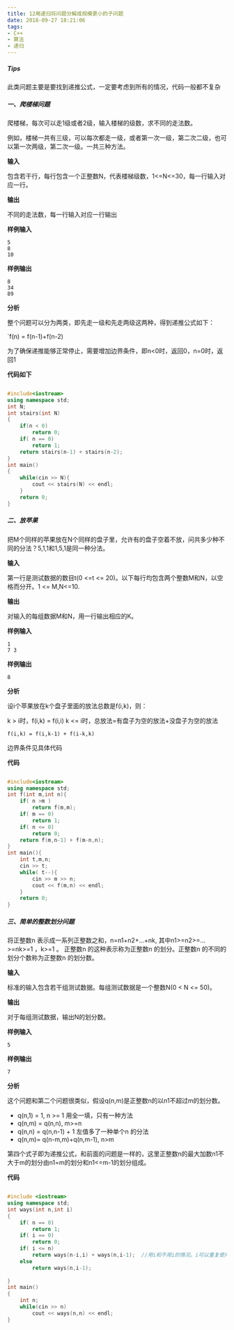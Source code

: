 ```yaml
---
title: 12用递归将问题分解成规模更小的子问题
date: 2018-09-27 18:21:06
tags:
- C++
- 算法
- 递归
---
```


#####  Tips

此类问题主要是要找到递推公式，一定要考虑到所有的情况，代码一般都不复杂

<!--more-->

##### 一、爬楼梯问题

爬楼梯，每次可以走1级或者2级，输入楼梯的级数，求不同的走法数。

例如，楼梯一共有三级，可以每次都走一级，或者第一次一级，第二次二级，也可以第一次两级，第二次一级。一共三种方法。

**输入**

包含若干行，每行包含一个正整数N，代表楼梯级数，1<=N<=30，每一行输入对应一行。

**输出**

不同的走法数，每一行输入对应一行输出

**样例输入**

    5
    8
    10

**样例输出**

    8
    34
    89

**分析**

整个问题可以分为两类，即先走一级和先走两级这两种，得到递推公式如下：

`f(n) = f(n-1)+f(n-2)

为了确保递推能够正常停止，需要增加边界条件，即n<0时，返回0，n=0时，返回1

**代码如下**

```c++

#include<iostream>
using namespace std;
int N;
int stairs(int N)
{
    if(n < 0)
    	return 0;
    if( n == 0)
    	return 1;
    return stairs(n-1) + stairs(n-2);
}
int main()
{
    while(cin >> N){
        cout << stairs(N) << endl;
    }
    return 0;
}

```

##### 二、放苹果

把M个同样的苹果放在N个同样的盘子里，允许有的盘子空着不放，问共多少种不同的分法？5,1,1和1,5,1是同一种分法。

**输入**

第一行是测试数据的数目t(0 <=t <= 20)。以下每行均包含两个整数M和N，以空格而分开。1 <= M,N<=10.

**输出**

对输入的每组数据M和N，用一行输出相应的K。

**样例输入**

    1
    7 3

**样例输出**

    8

**分析**

设i个苹果放在k个盘子里面的放法总数是f(i,k)，则：

k > i时，f(i,k) = f(i,i)
k <= i时，总放法=有盘子为空的放法+没盘子为空的放法

`f(i,k) = f(i,k-1) + f(i-k,k)`

边界条件见具体代码

**代码**

```c++

#include<iostream>
using namespace std;
int f(int m,int n){
    if( n >m )
    	return f(m,m);
    if( m == 0)
    	return 1;
    if( n <= 0)
    	return 0;
    return f(m,n-1) + f(m-n,n);
}
int main(){
    int t,m,n;
    cin >> t;
    while( t--){
        cin >> m >> n;
        cout << f(m,n) << endl;
    }
    return 0;
}

```

##### 三、简单的整数划分问题

将正整数n 表示成一系列正整数之和，n=n1+n2+…+nk, 其中n1>=n2>=…>=nk>=1 ，k>=1 。
正整数n 的这种表示称为正整数n 的划分。正整数n 的不同的划分个数称为正整数n 的划分数。

**输入**

标准的输入包含若干组测试数据。每组测试数据是一个整数N(0 < N <= 50)。

**输出**

对于每组测试数据，输出N的划分数。

**样例输入**

    5

**样例输出**

    7

**分析**

这个问题和第二个问题很类似，假设q(n,m)是正整数n的以n1不超过m的划分数。

* q(n,1) = 1, n >= 1    用全一填，只有一种方法
* q(n,m) = q(n,n), m>=n   
* q(n,n) = q(n,n-1) + 1  左值多了一种单个n 的分法
* q(n,m)= q(n-m,m)+q(n,m-1), n>m

第四个式子即为递推公式，和前面的问题是一样的，这里正整数n的最大加数n1不大于m的划分由n1=m的划分和n1<=m-1的划分组成。

**代码**

```c++

#include <iostream>
using namespace std;
int ways(int n,int i)
{
	if( n == 0)
		return 1;
	if( i == 0)
		return 0;
	if( i <= n)
		return ways(n-i,i) + ways(n,i-1);  //用i和不用i的情况。i可以重复使用
	else
		return ways(n,i-1);	
	
}
int main()
{
	int n;
	while(cin >> n) 
		cout << ways(n,n) << endl;
}

```

